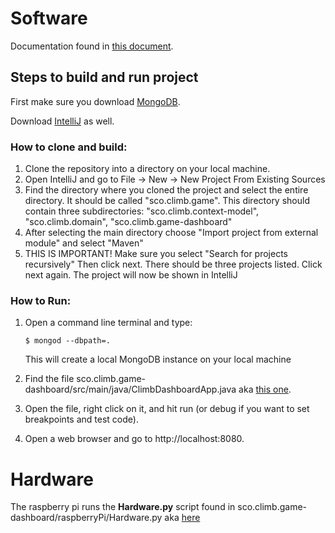 # Software
Documentation found in [this document](https://docs.google.com/document/d/1LTBOIXejzQkYDN_nRn2NPlbXhEIzDA6ptIoI8wTZZDw/edit?usp=sharing).
## Steps to build and run project

First make sure you download [MongoDB](https://www.mongodb.com/download-center/community).

Download [IntelliJ](https://www.jetbrains.com/idea/) as well.

### How to clone and build: 
1. Clone the repository into a directory on your local machine.
2. Open IntelliJ and go to File -> New -> New Project From Existing Sources
3. Find the directory where you cloned the project and select the entire directory. It should be called "sco.climb.game". This directory should contain three subdirectories: "sco.climb.context-model", "sco.climb.domain", "sco.climb.game-dashboard"
4. After selecting the main directory choose "Import project from external module" and select "Maven"
5. THIS IS IMPORTANT! Make sure you select "Search for projects recursively" Then click next. There should be three projects listed. Click next again. The project will now be shown in IntelliJ


### How to Run:


1. Open a command line terminal and type:

      ```$ mongod --dbpath=.```
  
   This will create a local MongoDB instance on your local machine

2. Find the file sco.climb.game-dashboard/src/main/java/ClimbDashboardApp.java aka [this one](https://github.com/GuiZamorano/sco.climb.game/blob/master/sco.climb.game-dashboard/src/main/java/it/smartcommunitylab/climb/gamification/dashboard/ClimbDashboardApp.java).

3. Open the file, right click on it, and hit run (or debug if you want to set breakpoints and test code).

4. Open a web browser and go to http://localhost:8080.

# Hardware
The raspberry pi runs the **Hardware.py** script found in sco.climb.game-dashboard/raspberryPi/Hardware.py aka [here](https://github.com/GuiZamorano/sco.climb.game/blob/master/raspberryPi/Hardware.py)
